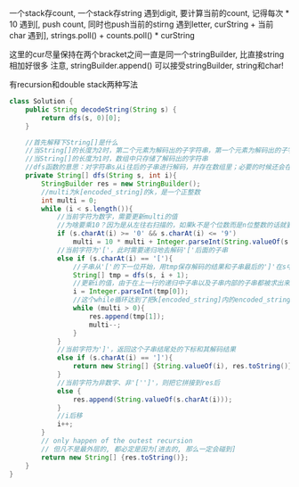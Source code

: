 一个stack存count, 一个stack存string
遇到digit, 要计算当前的count, 记得每次 * 10
遇到[, push count, 同时也push当前的stirng
遇到letter, curString + 当前char
遇到], strings.poll() + counts.poll() * curString 

这里的cur尽量保持在两个bracket之间一直是同一个stringBuilder, 比直接string 相加好很多
注意, stringBuilder.append() 可以接受stringBuilder, string和char!



有recursion和double stack两种写法

```java
class Solution {
    public String decodeString(String s) {
        return dfs(s, 0)[0];
    }

    //首先解释下String[]是什么
    //当String[]的长度为2时，第二个元素为解码出的子字符串，第一个元素为解码出的子字符串的最后字符']'在s中的下标
    //当String[]的长度为1时，数组中只存储了解码出的字符串
    //dfs函数的意思：对字符串s从i往后的子串进行解码，并存在数组里；必要的时候还会在数组里存子串最后那个']'的下标
    private String[] dfs(String s, int i){
        StringBuilder res = new StringBuilder();
        //multi为k[encoded_string]的k，是一个正整数
        int multi = 0;
        while (i < s.length()){
            //当前字符为数字，需要更新multi的值
            //为啥要乘10？因为是从左往右扫描的，如果k不是个位数而是n位整数的话就要通过不停的乘10来更新值
            if (s.charAt(i) >= '0' && s.charAt(i) <= '9')
                multi = 10 * multi + Integer.parseInt(String.valueOf(s.charAt(i)));
            //当前字符为'['，此时需要递归地去解码'['后面的子串
            else if (s.charAt(i) == '['){
                //子串从'['的下一位开始，用tmp保存解码的结果和子串最后的']'在s中的下标
                String[] tmp = dfs(s, i + 1);
                //更新i的值，由于在上一行的递归中子串以及子串内部的子串都被求出来了，所以在外层就不用管它们了，直接把i跳到tmp[0]表示的位置
                i = Integer.parseInt(tmp[0]);
                //这个while循环达到了把k[encoded_string]内的encoded_string在res后拼接k次的效果（这里的encoded_string就是tmp[1]）
                while (multi > 0){
                    res.append(tmp[1]);
                    multi--;
                }
            }
            //当前字符为']'，返回这个子串结尾处的下标和其解码结果
            else if (s.charAt(i) == ']'){
                return new String[] {String.valueOf(i), res.toString()};
            }
            //当前字符为非数字、非'['']'，则把它拼接到res后
            else {
                res.append(String.valueOf(s.charAt(i)));
            }
            //i后移
            i++;
        }
        // only happen of the outest recursion
        // 但凡不是最外层的, 都必定是因为[进去的, 那么一定会碰到]
        return new String[] {res.toString()};
    }
}
```

